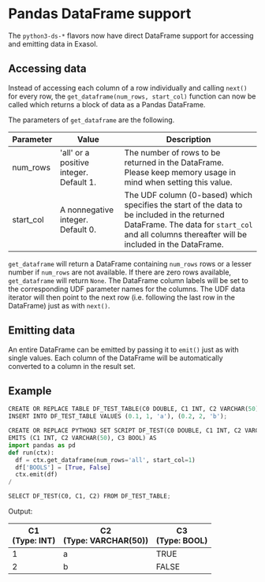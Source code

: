 # Pandas DataFrame support
The `python3-ds-*` flavors now have direct DataFrame support for accessing and emitting data in Exasol.

## Accessing data
Instead of accessing each column of a row individually and calling `next()` for every row, the `get_dataframe(num_rows, start_col)` function can now be called which returns a block of data as a Pandas DataFrame.

The parameters of `get_dataframe` are the following.

| Parameter | Value | Description |
| ----- | ----- | ----- |
| num_rows | 'all' or a positive integer. Default 1. | The number of rows to be returned in the DataFrame.<br>Please keep memory usage in mind when setting this value. |
| start_col | A nonnegative integer. Default 0. | The UDF column (0-based) which specifies the start of the data to be included in the returned DataFrame. The data for `start_col` and all columns thereafter will be included in the DataFrame. |

`get_dataframe` will return a DataFrame containing `num_rows` rows or a lesser number if `num_rows` are not available. If there are zero rows available, `get_dataframe` will return `None`. The DataFrame column labels will be set to the corresponding UDF parameter names for the columns. The UDF data iterator will then point to the next row (i.e. following the last row in the DataFrame) just as with `next()`.

## Emitting data
An entire DataFrame can be emitted by passing it to `emit()` just as with single values. Each column of the DataFrame will be  automatically converted to a column in the result set.

## Example
```python
CREATE OR REPLACE TABLE DF_TEST_TABLE(C0 DOUBLE, C1 INT, C2 VARCHAR(50));
INSERT INTO DF_TEST_TABLE VALUES (0.1, 1, 'a'), (0.2, 2, 'b');

CREATE OR REPLACE PYTHON3 SET SCRIPT DF_TEST(C0 DOUBLE, C1 INT, C2 VARCHAR(50))
EMITS (C1 INT, C2 VARCHAR(50), C3 BOOL) AS
import pandas as pd
def run(ctx):
  df = ctx.get_dataframe(num_rows='all', start_col=1)
  df['BOOLS'] = [True, False]
  ctx.emit(df)
/

SELECT DF_TEST(C0, C1, C2) FROM DF_TEST_TABLE;
```
Output:

| C1<br>(Type: INT) | C2<br>(Type: VARCHAR(50)) | C3<br>(Type: BOOL) |
| --- | --- | --- |
| 1 | a | TRUE |
| 2 | b | FALSE |
